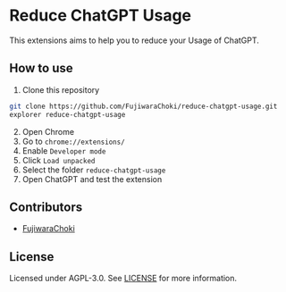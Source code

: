 # Reduce ChatGPT Usage

This extensions aims to help you to reduce your Usage of ChatGPT.

## How to use

1. Clone this repository
```bash
git clone https://github.com/FujiwaraChoki/reduce-chatgpt-usage.git
explorer reduce-chatgpt-usage
```

2. Open Chrome
3. Go to `chrome://extensions/`
4. Enable `Developer mode`
5. Click `Load unpacked`
6. Select the folder `reduce-chatgpt-usage`
7. Open ChatGPT and test the extension

## Contributors

- [FujiwaraChoki](https://github.com/FujiwaraChoki)

## License

Licensed under AGPL-3.0. See [LICENSE](LICENSE) for more information.
